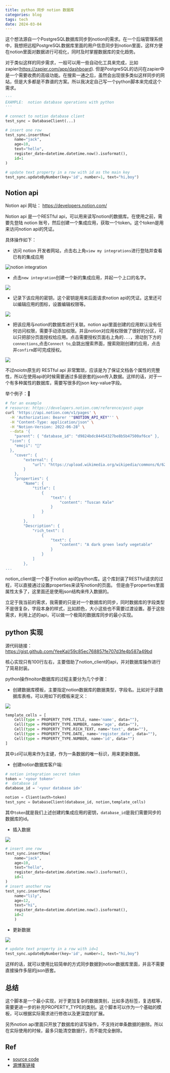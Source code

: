 ```yaml
---
title: python 同步 notion 数据库
categories: blog
tags: tech
date: 2024-03-04
---
```


这个想法源自一个PostgreSQL数据库同步到notion的需求。在一个后端管理系统中，我想把远程PostgreSQL数据库里面的用户信息同步到notion里面，这样方便在notion里面对数据进行可视化，同时及时掌握数据库的变化趋势。

对于类似这样的同步需求，一般可以用一些自动化工具来完成，比如zapier(https://zapier.com/app/dashboard). 但是PostgreSQL的访问在zapier中是一个需要收费的高级功能。在搜索一通之后，虽然会出现很多类似这样同步的网站，但是大多都是不靠谱的方案。所以我决定自己写一个python脚本来完成这个需求。


```python
'''
EXAMPLE:  notion database operations with python
'''

# connect to notion database client
test_sync = DatabaseClient(...)

# insert one row
test_sync.insertRow(
    name="jack",
    age=10,
    text="hello",
    register_date=datetime.datetime.now().isoformat(),
    id=1
)

# update text property in a row with id as the main key
test_sync.updateByNumber(key='id', number=1, text="hi,boy")

```

## Notion api

Notion api 网址： https://developers.notion.com/

Notion api 是一个RESTful api，可以用来读写notion的数据库。在使用之前，需要先登陆 notion 账号，然后创建一个集成应用，获取一个token。这个token是用来访问notion api的凭证。

具体操作如下：

- 访问 notion 开发者网站，点击右上角`view my integrations`进行登陆并查看已有的集成应用

![notion integration](https://cdn.jsdelivr.net/gh/YeeKal/img_land/blog/24/0320240304105928.png)

- 点击`new integration`创建一个新的集成应用，并起一个上口的名字。

![](https://cdn.jsdelivr.net/gh/YeeKal/img_land/blog/24/0320240304110316.png)

- 记录下该应用的密钥，这个密钥是用来后面请求notion api的凭证。这里还可以编辑应用的图标，设置编辑权限等。

![](https://cdn.jsdelivr.net/gh/YeeKal/img_land/blog/24/0320240304110459.png)

- 把该应用与notion的数据库进行关联。notion api里面创建的应用默认没有任何访问权限，需要手动添加权限。并且notion对应用权限做了很好的分区，可以只把部分页面授权给应用。点击需要授权页面右上角的`...`，滑动到下方的`connections`,点击`Connect to`,会跳出搜索界面，搜索刚刚创建的应用，点击并`confirm`即可完成授权。

![](https://cdn.jsdelivr.net/gh/YeeKal/img_land/blog/24/0320240304111202.png)


不过noiotn原生的 RESTful api 非常繁琐，应该是为了保证文档各个属性的完整性，所以在使用api的时候需要通过多层嵌套的json传入数据。这样的话，对于一个有多种属性的数据库，需要写很多的json key-value字段。

举个例子：🌰

```bash
# for an example
# resource: https://developers.notion.com/reference/post-page
curl 'https://api.notion.com/v1/pages' \
  -H 'Authorization: Bearer '"$NOTION_API_KEY"'' \
  -H "Content-Type: application/json" \
  -H "Notion-Version: 2022-06-28" \
  --data '{
	"parent": { "database_id": "d9824bdc84454327be8b5b47500af6ce" },
  "icon": {
  	"emoji": "🥬"
  },
	"cover": {
		"external": {
			"url": "https://upload.wikimedia.org/wikipedia/commons/6/62/Tuscankale.jpg"
		}
	},
	"properties": {
		"Name": {
			"title": [
				{
					"text": {
						"content": "Tuscan Kale"
					}
				}
			]
		},
		"Description": {
			"rich_text": [
				{
					"text": {
						"content": "A dark green leafy vegetable"
					}
				}
			]
		},
...
```

notion_client是一个基于notion api的python库。这个库封装了RESTful请求的过程，可以直接通过设置properties来读写notion的页面。 但是由于properties里面属性太多了，这里面还是使用json结构来传入数据的。

立足于我当前的需求，我需要的只是对一个数据库的同步，同时数据库的字段类型不是很复杂，字段本身的样式，比如颜色，大小这些也不需要过渡设置。基于这些需求，利用上述的api，可以做一个极简的数据库同步的最小实现。


## python 实现

源代码链接：https://gist.github.com/YeeKal/59c85ec768857fe707d3fe4b587a49bd

核心实现只有100行左右，主要借助了notion_client的api，并对数据库操作进行了简易封装。

python操作noiton数据库的过程主要分为几个步骤：

- 创建数据库模板，主要指定notion数据库的数据类型，字段名。比如对于该数据库表格，可以用如下的模板来定义：

![](https://cdn.jsdelivr.net/gh/YeeKal/img_land/blog/24/0320240304152143.png)

```python
template_cells = [
    Cell(type = PROPERTY_TYPE.TITLE, name='name', data=""),
    Cell(type = PROPERTY_TYPE.NUMBER, name='age', data=""),
    Cell(type = PROPERTY_TYPE.RICH_TEXT, name='text', data=""),
    Cell(type = PROPERTY_TYPE.DATE, name='register_date', data=""),
    Cell(type = PROPERTY_TYPE.NUMBER, name='id', data="")
]
```

其中`id`可以用来作为主键，作为一条数据的唯一标识，用来更新数据。

- 创建notion数据库客户端:

```python
# notion integration secret token
token = '<your token>'
#  database id
database_id = '<your database id>'

notion = Client(auth=token)
test_sync = DatabaseClient(database_id, notion,template_cells)
```

其中`token`就是我们上述创建的集成应用的密钥，`database_id`是我们需要同步的数据库的id。

- 插入数据

![](https://cdn.jsdelivr.net/gh/YeeKal/img_land/blog/24/0320240304152920.png)

```python
# insert one row
test_sync.insertRow(
    name="jack",
    age=10,
    text="hello",
    register_date=datetime.datetime.now().isoformat(),
    id=1
)
# insert another row
test_sync.insertRow(
    name="lily",
    age=12,
    text="hi",
    register_date=datetime.datetime.now().isoformat(),
    id=2
    )
```


- 更新数据

![](https://cdn.jsdelivr.net/gh/YeeKal/img_land/blog/24/0320240304153013.png)

```python
# update text property in a row with id=1
test_sync.updateByNumber(key='id', number=1, text="hi,boy")
```

这样的话，就可以使用比较简单的方式同步数据到notion数据库里面，并且不需要直接操作多层的json嵌套。

## 总结

这个脚本是一个最小实现，对于更加复杂的数据类别，比如多选标签，复选框等，需要更进一步的补充PROPERTY_TYPE的类别。这个脚本可以作为一个基础的模板，可以根据实际需求进行修改以及更深度的扩展。

另外notion api里面只开放了数据库的读写操作，不支持对单条数据的删除。所以在实际使用的时候，最多只能清空数据行，而不能完全删除。

## Ref

- [source code](https://gist.github.com/YeeKal/59c85ec768857fe707d3fe4b587a49bd)
- [源博客链接](https://yeekal.store/blog/blog/20240304_notion_database_synchronization_with_python)